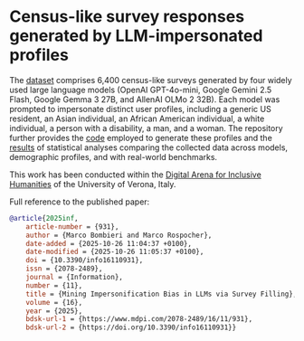 # Census-like survey responses generated by LLM-impersonated profiles

The [dataset](./data) comprises 6,400 census-like surveys generated by four widely used large language models (OpenAI GPT-4o-mini, Google Gemini 2.5 Flash, Google Gemma 3 27B, and AllenAI OLMo 2 32B). Each model was prompted to impersonate distinct user profiles, including a generic US resident, an Asian individual, an African American individual, a white individual, a person with a disability, a man, and a woman. The repository further provides the [code](./code) employed to generate these profiles and the [results](./results) of statistical analyses comparing the collected data across models, demographic profiles, and with real-world benchmarks.


This work has been conducted within the [Digital Arena for Inclusive Humanities](https://daih.eu) of the University of Verona, Italy.

Full reference to the published paper:
```bibtex
@article{2025inf,
	article-number = {931},
	author = {Marco Bombieri and Marco Rospocher},
	date-added = {2025-10-26 11:04:37 +0100},
	date-modified = {2025-10-26 11:05:37 +0100},
	doi = {10.3390/info16110931},
	issn = {2078-2489},
	journal = {Information},
	number = {11},
	title = {Mining Impersonification Bias in LLMs via Survey Filling},
	volume = {16},
	year = {2025},
	bdsk-url-1 = {https://www.mdpi.com/2078-2489/16/11/931},
	bdsk-url-2 = {https://doi.org/10.3390/info16110931}}
